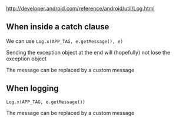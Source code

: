 

http://developer.android.com/reference/android/util/Log.html


## When inside a catch clause

We can use ```Log.x(APP_TAG, e.getMessage(), e)```

Sending the exception object at the end will (hopefully) not lose the exception object

The message can be replaced by a custom message


## When logging

```Log.x(APP_TAG, e.getMessage())```

The message can be replaced by a custom message


